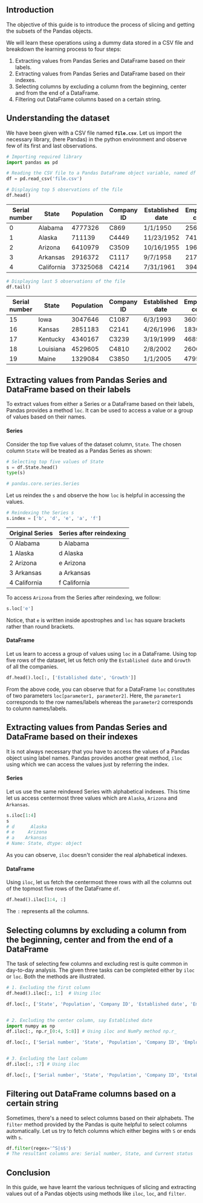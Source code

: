 ## Introduction
The objective of this guide is to introduce the process of slicing and getting the subsets of the Pandas objects.

We will learn these operations using a dummy data stored in a CSV file and breakdown the learning process to four steps:

1. Extracting values from Pandas Series and DataFrame based on their labels.
2. Extracting values from Pandas Series and DataFrame based on their indexes.
3. Selecting columns by excluding a column from the beginning, center and from the end of a DataFrame.
4. Filtering out DataFrame columns based on a certain string.

## Understanding the dataset
We have been given with a CSV file named **`file.csv`**. Let us import the necessary library, (here Pandas) in the python environment and observe few of its first and last observations.

```python
# Importing required library
import pandas as pd

# Reading the CSV file to a Pandas DataFrame object variable, named df 
df = pd.read_csv('file.csv')

# Displaying top 5 observations of the file
df.head()
```
|Serial number | State | Population | Company ID | Established date | Employees count | Growth | Current status
| ------- | ------- | ------- | ------- | ------- | ------- | ------- | ------- |
| 0 | Alabama | 4777326 | C869 | 1/1/1950 | 25651 | 1104713 | Open |
| 1 | Alaska | 711139 | C4449 | 11/23/1952 | 7419 | 2707190 | Open |
| 2 | Arizona | 6410979 | C3509 | 10/16/1955 | 19619 | 584596 | Closed |
| 3 | Arkansas | 2916372 | C1117 | 9/7/1958 | 21703 | 51009 | Open |
| 4 | California | 37325068 | C4214 | 7/31/1961 | 39427 | 3587460 | Open |

```python
# Displaying last 5 observations of the file
df.tail()
```

| Serial number | State | Population | Company ID | Established date | Employees count | Growth | Current status |
| ------- | ------- | ------- | ------- | ------- | ------- | ------- | ------- |
| 15 | Iowa   | 3047646 | C1087 | 6/3/1993  |  36053 | 2336225 | Open |
| 16 | Kansas |    2851183 | C2141  | 4/26/1996 |  18307 | 1619008 | Open   |
| 17 | Kentucky   |    4340167 | C3239 | 3/19/1999 |  46853 | 4566179 | Closed |
|  18 | Louisiana  |    4529605 | C4810 | 2/8/2002 |  26064 | 1532999 | Open   |
| 19 | Maine |    1329084 | C3850 | 1/1/2005 |  47956 | 1930855 | Closed |

## Extracting values from Pandas Series and DataFrame based on their labels
To extract values from either a Series or a DataFrame based on their labels, Pandas provides a method `loc`. It can be used to access a value or a group of values based on their names. 

#### Series
Consider the top five values of the dataset column, `State`. The chosen column `State` will be treated as a Pandas Series as shown:
```python
# Selecting top five values of State
s = df.State.head()
type(s)

# pandas.core.series.Series
```
Let us reindex the `s` and observe the how `loc` is helpful in accessing the values.
```python
# Reindexing the Series s
s.index = ['b', 'd', 'e', 'a', 'f']
```
| Original Series | Series after reindexing |
| ---- | ---- |
| 0 Alabama | b       Alabama |
| 1 Alaska | d Alaska | 
| 2 Arizona | e Arizona |
| 3 Arkansas | a Arkansas |
| 4 California | f California |

To access `Arizona` from the Series after reindexing, we follow:
```python
s.loc['e']
```
Notice, that `e` is written inside apostrophes and `loc` has square brackets rather than round brackets.

#### DataFrame
Let us learn to access a group of values using `loc` in a DataFrame. Using top five rows of the dataset, let us fetch only the `Established date` and `Growth` of all the companies.

```python
df.head().loc[:, ['Established date', 'Growth']]
```
From the above code, you can observe that for a DataFrame `loc` constitutes of two parameters `loc[parameter1, parameter2]`. Here, the `parameter1` corresponds to the row names/labels whereas the `parameter2` corresponds to column names/labels.

## Extracting values from Pandas Series and DataFrame based on their indexes

It is not always necessary that you have to access the values of a Pandas object using label names. Pandas provides another great method, `iloc` using which we can access the values just by referring the index.

#### Series
Let us use the same reindexed Series with alphabetical indexes. This time let us access centermost three values which are `Alaska`, `Arizona` and `Arkansas`.
```python
s.iloc[1:4]
s
# d      Alaska
# e     Arizona
# a    Arkansas
# Name: State, dtype: object
```
As you can observe, `iloc` doesn't consider the real alphabetical indexes.

#### DataFrame
Using `iloc`, let us fetch the centermost three rows with all the columns out of the topmost five rows of the DataFrame `df`.
```python
df.head().iloc[1:4, :]
```
The `:` represents all the columns.

## Selecting columns by excluding a column from the beginning, center and from the end of a DataFrame

The task of selecting few columns and excluding rest is quite common in day-to-day analysis. The given three tasks can be completed either by `iloc` or `loc`. Both the methods are illustrated.

```python
# 1. Excluding the first column
df.head().iloc[:, 1:]  # Using iloc

df.loc[:, ['State', 'Population', 'Company ID', 'Established date', 'Employees count', 'Growth', 'Current status']] # Using loc


# 2. Excluding the center column, say Established date
import numpy as np
df.iloc[:, np.r_[0:4, 5:8]] # Using iloc and NumPy method np.r_

df.loc[:, ['Serial number', 'State', 'Population', 'Company ID', 'Employees count', 'Growth', 'Current status']] # Using loc


# 3. Excluding the last column
df.iloc[:, :7] # Using iloc

df.loc[:, ['Serial number', 'State', 'Population', 'Company ID', 'Established date' ,'Employees count', 'Growth']] # Using loc
```

## Filtering out DataFrame columns based on a certain string

Sometimes, there's a need to select columns based on their alphabets. The `filter` method provided by the Pandas is quite helpful to select columns automatically. Let us try to fetch columns which either begins with `S` or ends with `s`.
```python
df.filter(regex='^S|s$')
# The resultant columns are: Serial number, State, and Current status
```

## Conclusion
In this guide, we have learnt the various techniques of slicing and extracting values out of a Pandas objects using methods like `iloc`, `loc`, and `filter`.
